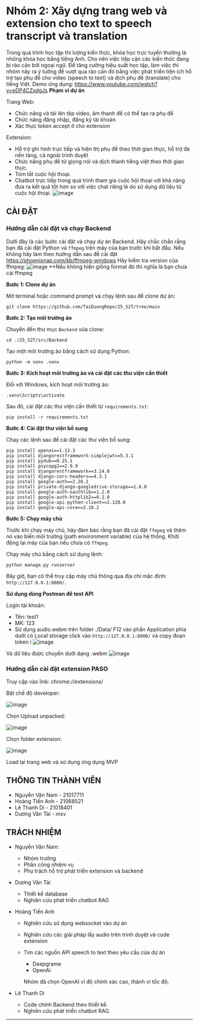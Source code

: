 # Nhóm 2: Xây dựng trang web và extension cho text to speech transcript và translation


Trong quá trình học tập thì lượng kiến thức, khóa học trực tuyến thường là những khóa học bằng tiếng Anh. Cho nên việc tiếp cận các kiến thức đang bị rào cản bởi ngoại ngữ. Để tăng cường hiệu suất học tập, làm việc thì nhóm nảy ra ý tưởng để vượt qua rào cản đó bằng việc phát triển tiện ích hỗ trợ tạo phụ đề cho video (speech to text) và dịch phụ đề (translate) cho tiếng Việt.
Demo ứng dụng: https://www.youtube.com/watch?v=eDP4CZxdgJs
**Phạm vi dự án**

Trang Web: 
- Chức năng và tải lên tệp video, âm thanh để có thể tạo ra phụ đề
- Chức năng đăng nhập, đăng ký tài khoản
- Xác thực token accept ở cho extension
  
Extension:
- Hỗ trợ ghi hình trực tiếp và hiện thị phụ đề theo thời gian thực, hỗ trợ đa nền tảng, cả ngoài trình duyệt
- Chức năng phụ đề từ giọng nói và dịch thành tiếng việt theo thời gian thực.
- Tóm tắt cuộc hội thoại.
- Chatbot trực tiếp trong quá trình tham gia cuộc hội thoại với khả năng đưa ra kết quả tốt hơn so với việc chat riêng lẻ do sử dụng dữ liệu từ cuộc hội thoại.
![image](https://github.com/TaiDuongRepo/25_S2T/assets/97231719/62b0651d-d310-4865-9048-641427985ac6)

## CÀI ĐẶT

### Hướng dẫn cài đặt và chạy Backend

Dưới đây là các bước cài đặt và chạy dự án Backend. Hãy chắc chắn rằng bạn đã cài đặt Python và `ffmpeg` trên máy của bạn trước khi bắt đầu. Nếu không hãy làm theo hướng dẫn sau để cài đặt https://phoenixnap.com/kb/ffmpeg-windows
Hãy kiểm tra version của ffmpeg: 
![image](https://github.com/TaiDuongRepo/25_S2T/assets/97231719/84cac1b4-ffa5-4fcd-b000-5f39ad22a068)
**Nếu không hiện giống format đó thì nghĩa là bạn chưa cài ffmpeg

**Bước 1: Clone dự án**

Mở terminal hoặc command prompt và chạy lệnh sau để clone dự án:

```
git clone https://github.com/TaiDuongRepo/25_S2T/tree/main
```

**Bước 2: Tạo môi trường ảo**

Chuyển đến thư mục `Backend` vừa clone:

```
cd ./25_S2T/src/Backend
```

Tạo một môi trường ảo bằng cách sử dụng Python:

```
python -m venv .venv
```

**Bước 3: Kích hoạt môi trường ảo và cài đặt các thư viện cần thiết**

Đối với Windows, kích hoạt môi trường ảo:

```
.venv\Scripts\activate
```

Sau đó, cài đặt các thư viện cần thiết từ `requirements.txt`:

```
pip install -r requirements.txt
```

**Bước 4: Cài đặt thư viện bổ sung**

Chạy các lệnh sau để cài đặt các thư viện bổ sung:

```
pip install openai==1.13.3
pip install djangorestframework-simplejwt==5.3.1
pip install pydub==0.25.1
pip install psycopg2==2.9.9
pip install djangorestframework==3.14.0
pip install django-cors-headers==4.3.1
pip install google-auth==2.28.1
pip install private-django-googledrive-storage==1.6.0
pip install google-auth-oauthlib==1.2.0
pip install google-auth-httplib2==0.2.0
pip install google-api-python-client==2.120.0
pip install google-api-core==2.10.2
```

**Bước 5: Chạy máy chủ**

Trước khi chạy máy chủ, hãy đảm bảo rằng bạn đã cài đặt `ffmpeg` và thêm nó vào biến môi trường (path environment variable) của hệ thống. Khởi động lại máy của bạn nếu chưa có `ffmpeg`.

Chạy máy chủ bằng cách sử dụng lệnh:

```
python manage.py runserver
```

Bây giờ, bạn có thể truy cập máy chủ thông qua địa chỉ mặc định: `http://127.0.0.1:8000/`.

**Sử dụng dùng Postman để test API**

Login tài khoản: 
- Tên: test1
- MK: 123
- Sử dụng audio.webm trên folder ./Data/
F12 vào phần Application phía dưới có Local storage click vào `http://127.0.0.1:8000/` và copy đoạn token
  i
![image](https://github.com/Research-Product-Lab/Backend/assets/97231719/c844aa03-cb25-4c25-aefe-61b7c2d108c5)

Và dữ liệu được chuyền dưới dạng .webm 
![image](https://github.com/Research-Product-Lab/Backend/assets/97231719/ac69a57e-4413-4ca0-90b4-bfa24edfba99)
### Hướng dẫn cài đặt extension PASO

Truy cập vào link: chrome://extensions/

Bật chế độ developer: 

![image](https://github.com/TaiDuongRepo/25_S2T/assets/97231719/20028ca6-81d3-4a09-ab15-1d2ad9e578b5)

Chọn Upload unpacked:

![image](https://github.com/TaiDuongRepo/25_S2T/assets/97231719/7b958eaf-9461-403d-b9a0-019fe24dd761)

Chọn folder extension:

![image](https://github.com/TaiDuongRepo/25_S2T/assets/97231719/c4c05cd4-252d-4545-9eeb-6a0ed5c3f73d)

Load lại trang web và sử dụng ứng dụng MVP
## THÔNG TIN THÀNH VIÊN

- Nguyễn Văn Nam - 21017711
- Hoàng Tiến Anh - 21068521
- Lê Thanh Di - 21018401
- Dương Văn Tài - msv

## TRÁCH NHIỆM

- Nguyễn Văn Nam:
    - Nhóm trưởng
    - Phân công nhiệm vụ
    - Phụ trách hỗ trợ phát triển extension và backend
- Dương Văn Tài
    - Thiết kế database 
    - Nghiên cứu phát triển chatbot RAG 
- Hoàng Tiến Anh
    - Nghiên cứu sử dụng websocket vào dự án
    - Nghiên cứu các giải pháp lấy audio trên trình duyệt và code extension
    - Tìm các nguồn API speech to text theo yêu cầu của dự án
        - Deepgrame
        - OpenAi
          
        Nhóm đã chọn OpenAI vì độ chính xác cao, thành vì tốc độ.
      
- Lê Thanh Di
    - Code chính Backend theo thiết kế.
    - Nghiên cứu phát triển chatbot RAG.
    

  
---
